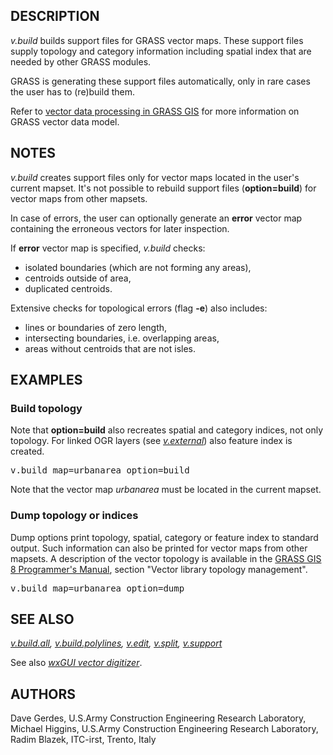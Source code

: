 <h2>DESCRIPTION</h2>

<em>v.build</em> builds support files for GRASS vector maps. These
support files supply topology and category information including
spatial index that are needed by other GRASS modules.

<p>
GRASS is generating these support files automatically, only in rare
cases the user has to (re)build them.

<p>
Refer to
<a href="vectorintro.html">vector data processing in GRASS GIS</a> for
more information on GRASS vector data model.

<h2>NOTES</h2>

<em>v.build</em> creates support files only for vector maps located in
the user's current mapset. It's not possible to rebuild support files
(<b>option=build</b>) for vector maps from other mapsets.

<p>
In case of errors, the user can optionally generate an <b>error</b>
vector map containing the erroneous vectors for later inspection.

<p>
If <b>error</b> vector map is specified, <em>v.build</em> checks:

<ul>
  <li>isolated boundaries (which are not forming any areas),</li>
  <li>centroids outside of area,</li>
  <li>duplicated centroids.</li>
</ul>

<p>
Extensive checks for topological errors (flag <b>-e</b>) also
includes:

<ul>
  <li>lines or boundaries of zero length,</li>
  <li>intersecting boundaries, i.e. overlapping areas,</li>
  <li>areas without centroids that are not isles.</li>
</ul>

<h2>EXAMPLES</h2>

<h3>Build topology</h3>

Note that <b>option=build</b> also recreates spatial and category
indices, not only topology. For linked OGR layers
(see <em><a href="v.external.html">v.external</a></em>) also feature
index is created.

<div class="code"><pre>
v.build map=urbanarea option=build
</pre></div>

Note that the vector map <i>urbanarea</i> must be located in the
current mapset.

<h3>Dump topology or indices</h3>

Dump options print topology, spatial, category or feature index to
standard output. Such information can also be printed for vector maps
from other mapsets. A description of the vector topology is available in
the <a href="https://grass.osgeo.org/programming8/vlibTopology.html">GRASS GIS 8 Programmer's Manual</a>,
section "Vector library topology management".

<div class="code"><pre>
v.build map=urbanarea option=dump
</pre></div>

<h2>SEE ALSO</h2>

<em>
<a href="v.build.all.html">v.build.all</a>,
<a href="v.build.polylines.html">v.build.polylines</a>,
<a href="v.edit.html">v.edit</a>,
<a href="v.split.html">v.split</a>,
<a href="v.support.html">v.support</a>
</em>

<p>See also <em><a href="wxGUI.vdigit.html">wxGUI vector digitizer</a></em>.

<h2>AUTHORS</h2>

Dave Gerdes, U.S.Army Construction Engineering Research
Laboratory,<br>
Michael Higgins, U.S.Army Construction Engineering Research Laboratory,<br>
Radim Blazek, ITC-irst, Trento, Italy
